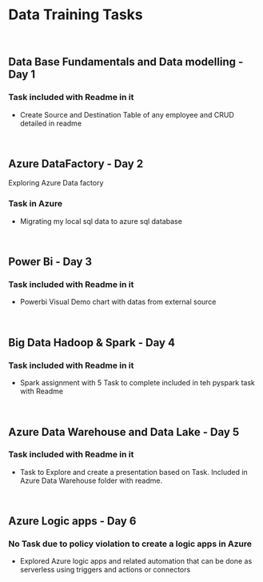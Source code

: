 # Data Training Tasks

<br/>

## Data Base Fundamentals and Data modelling - Day 1

### Task included with Readme in it
* Create Source and Destination Table of any employee and CRUD detailed in readme

<br/>

## Azure DataFactory - Day 2

Exploring Azure Data factory

### Task in Azure 

* Migrating my local sql data to azure sql database 

<br/>

## Power Bi - Day 3

### Task included with Readme in it
* Powerbi Visual Demo chart with datas from external source

<br/>

## Big Data Hadoop & Spark - Day 4

### Task included with Readme in it
* Spark assignment with 5 Task to complete included in teh pyspark task with Readme

<br/>

## Azure Data Warehouse and Data Lake - Day 5

### Task included with Readme in it
* Task to Explore and create a presentation based on Task. Included in Azure Data Warehouse folder with readme.

<br/>

## Azure Logic apps - Day 6

### No Task due to policy violation to create a logic apps in Azure  

* Explored Azure logic apps and related automation that can be done as serverless using triggers and actions or connectors

<br/>




